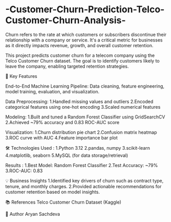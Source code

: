 # -Customer-Churn-Prediction-Telco-Customer-Churn-Analysis-


Churn refers to the rate at which customers or subscribers discontinue their relationship with a company or service. It's a critical metric for businesses as it directly impacts revenue, growth, and overall customer retention.

This project predicts customer churn for a telecom company using the Telco Customer Churn dataset. The goal is to identify customers likely to leave the company, enabling targeted retention strategies.

🚀 Key Features

End-to-End Machine Learning Pipeline:
Data cleaning, feature engineering, model training, evaluation, and visualization.

Data Preprocessing:
1.Handled missing values and outliers
2.Encoded categorical features using one-hot encoding
3.Scaled numerical features

Modeling:
1.Built and tuned a Random Forest Classifier using GridSearchCV
2.Achieved ~79% accuracy and 0.83 ROC-AUC score

Visualization:
1.Churn distribution pie chart
2.Confusion matrix heatmap
3.ROC curve with AUC
4.Feature importance bar plot

🛠️ Technologies Used :
1.Python 3.12
2.pandas, numpy
3.scikit-learn
4.matplotlib, seaborn
5.MySQL (for data storage/retrieval)

Results :
1.Best Model: Random Forest Classifier
2.Test Accuracy: ~79%
3.ROC-AUC: 0.83

💡 Business Insights
1.Identified key drivers of churn such as contract type, tenure, and monthly charges.
2.Provided actionable recommendations for customer retention based on model insights.

📚 References
Telco Customer Churn Dataset (Kaggle)

👤 Author
Aryan Sachdeva





